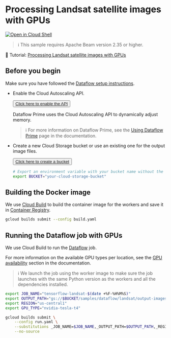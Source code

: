 # Processing Landsat satellite images with GPUs

[![Open in Cloud Shell](http://gstatic.com/cloudssh/images/open-btn.svg)](https://console.cloud.google.com/cloudshell/open?git_repo=https://github.com/GoogleCloudPlatform/python-docs-samples&page=editor&open_in_editor=dataflow/gpu-workers/README.md)

> ℹ️ This sample requires Apache Beam version 2.35 or higher.

📝 Tutorial: [Processing Landsat satellite images with GPUs](https://cloud.google.com/dataflow/docs/samples/satellite-images-gpus)

## Before you begin

Make sure you have followed the
[Dataflow setup instructions](../../README.md).

* Enable the Cloud Autoscaling API.

    <button><a href="https://console.cloud.google.com/flows/enableapi?apiid=autoscaling.googleapis.com">
        Click here to enable the API
    </a></button>

    Dataflow Prime uses the Cloud Autoscaling API to dynamically adjust memory.

    > ℹ️ For more information on Dataflow Prime, see the [Using Dataflow Prime](https://cloud.google.com/dataflow/docs/guides/enable-dataflow-prime#enable-prime) page in the documentation.

* Create a new Cloud Storage bucket or use an existing one for the output image files.

    <button><a href="https://console.cloud.google.com/storage/create-bucket">
        Click here to create a bucket
    </a></button>

    ```sh
    # Export an environment variable with your bucket name without the gs:// prefix.
    export BUCKET="your-cloud-storage-bucket"
    ```

## Building the Docker image

We use
[Cloud Build](https://cloud.google.com/build)
to build the container image for the workers and save it in
[Container Registry](https://cloud.google.com/container-registry/).

```sh
gcloud builds submit --config build.yaml
```

## Running the Dataflow job with GPUs

We use Cloud Build to run the [Dataflow](https://cloud.google.com/dataflow) job.

For more information on the available GPU types per location, see the
[GPU availability](https://cloud.google.com/dataflow/docs/resources/locations#gpu_availability)
section in the documentation.

> ℹ️ We launch the job using the worker image to make sure the job launches
> with the same Python version as the workers and all the dependencies installed.

```sh
export JOB_NAME="tensorflow-landsat-$(date +%F-%H%M%S)"
export OUTPUT_PATH="gs://$BUCKET/samples/dataflow/landsat/output-images/"
export REGION="us-central1"
export GPU_TYPE="nvidia-tesla-t4"

gcloud builds submit \
    --config run.yaml \
    --substitutions _JOB_NAME=$JOB_NAME,_OUTPUT_PATH=$OUTPUT_PATH,_REGION=$REGION,_GPU_TYPE=$GPU_TYPE \
    --no-source
```
